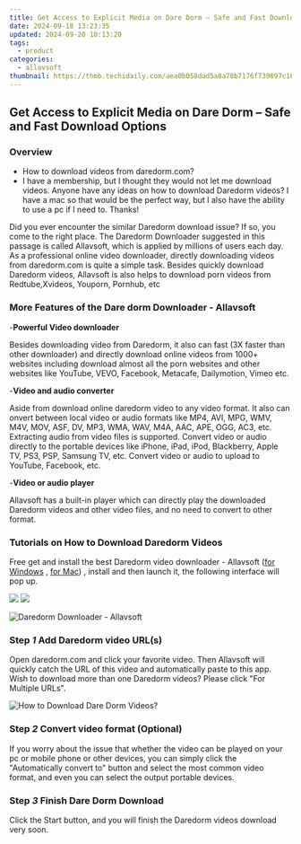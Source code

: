 ```yaml
---
title: Get Access to Explicit Media on Dare Dorm – Safe and Fast Download Options
date: 2024-09-18 13:23:35
updated: 2024-09-20 10:13:20
tags:
  - product
categories:
  - allavsoft
thumbnail: https://thmb.techidaily.com/aea0b058dad5a8a78b7176f739897c106c85c82d6e617b0cdb68b3405d4743da.png
---
```


## Get Access to Explicit Media on Dare Dorm – Safe and Fast Download Options

### Overview

* How to download videos from daredorm.com?
* I have a membership, but I thought they would not let me download videos. Anyone have any ideas on how to download Daredorm videos? I have a mac so that would be the perfect way, but I also have the ability to use a pc if I need to. Thanks!

Did you ever encounter the similar Daredorm download issue? If so, you come to the right place. The Daredorm Downloader suggested in this passage is called Allavsoft, which is applied by millions of users each day. As a professional online video downloader, directly downloading videos from daredorm.com is quite a simple task. Besides quickly download Daredorm videos, Allavsoft is also helps to download porn videos from Redtube,Xvideos, Youporn, Pornhub, etc

### More Features of the Dare dorm Downloader - Allavsoft

\-**Powerful Video downloader**

Besides downloading video from Daredorm, it also can fast (3X faster than other downloader) and directly download online videos from 1000+ websites including download almost all the porn websites and other websites like YouTube, VEVO, Facebook, Metacafe, Dailymotion, Vimeo etc.

\-**Video and audio converter**

Aside from download online daredorm video to any video format. It also can onvert between local video or audio formats like MP4, AVI, MPG, WMV, M4V, MOV, ASF, DV, MP3, WMA, WAV, M4A, AAC, APE, OGG, AC3, etc. Extracting audio from video files is supported. Convert video or audio directly to the portable devices like iPhone, iPad, iPod, Blackberry, Apple TV, PS3, PSP, Samsung TV, etc. Convert video or audio to upload to YouTube, Facebook, etc.

\-**Video or audio player**

Allavsoft has a built-in player which can directly play the downloaded Daredorm videos and other video files, and no need to convert to other format.

### Tutorials on How to Download Daredorm Videos

Free get and install the best Daredorm video downloader - Allavsoft ([for Windows](https://tools.techidaily.com/allavsoft/products/) , [for Mac](https://tools.techidaily.com/allavsoft/products/)) , install and then launch it, the following interface will pop up.

[![](https://www.allavsoft.com/how-to/../images/how-to/free-download-win.jpg)](https://tools.techidaily.com/allavsoft/products/) [![](https://www.allavsoft.com/how-to/../images/how-to/free-download-mac.jpg)](https://tools.techidaily.com/allavsoft/products/)

![Daredorm Downloader - Allavsoft](https://www.allavsoft.com/how-to/../images/allavsoft/screen-shot-600.jpg)

### Step _1_ Add Daredorm video URL(s)

Open daredorm.com and click your favorite video. Then Allavsoft will quickly catch the URL of this video and automatically paste to this app. Wish to download more than one Daredorm videos? Please click "For Multiple URLs".

![How to Download Dare Dorm Videos?](https://www.allavsoft.com/how-to/../images/how-to/dare-dorm-download/download-daredorm.jpg)

### Step _2_ Convert video format (Optional)

If you worry about the issue that whether the video can be played on your pc or mobile phone or other devices, you can simply click the "Automatically convert to" button and select the most common video format, and even you can select the output portable devices.

### Step _3_ Finish Dare Dorm Download

Click the Start button, and you will finish the Daredorm videos download very soon.

<ins class="adsbygoogle"
     style="display:block"
     data-ad-format="autorelaxed"
     data-ad-client="ca-pub-7571918770474297"
     data-ad-slot="1223367746"></ins>



<ins class="adsbygoogle"
     style="display:block"
     data-ad-client="ca-pub-7571918770474297"
     data-ad-slot="8358498916"
     data-ad-format="auto"
     data-full-width-responsive="true"></ins>
